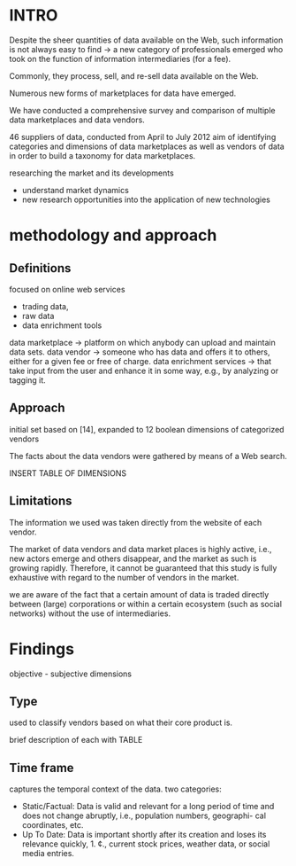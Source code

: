 
# INTRO
Despite the sheer quantities of data available on the
Web, such information is not always easy to find
->
a new category of professionals emerged who
took on the function of information intermediaries (for a fee).

Commonly, they process, sell, and re-sell data available on the Web.

Numerous new forms of marketplaces for data have emerged.

We have conducted a comprehensive survey and comparison of multiple data
marketplaces and data vendors.

46 suppliers of data, conducted from April to July 2012
aim of identifying categories and dimensions of data marketplaces as well as vendors of data in order to build a taxonomy for data marketplaces.

researching the market and its developments
- understand market dynamics
- new research opportunities into the application of new technologies

# methodology and approach

## Definitions
focused on online web services
- trading data, 
- raw data
- data enrichment tools

data marketplace -> platform on
which anybody can upload and maintain
data sets. 
data vendor -> someone who has data and offers it to others,
either for a given fee or free of charge. 
data enrichment services -> that
take input from the user and enhance it in some
way, e.g., by analyzing or tagging it.

## Approach
initial set based on [14], expanded to 12 boolean dimensions of categorized vendors

The facts about the data vendors were gathered by means of a Web search. 

INSERT TABLE OF DIMENSIONS

## Limitations
The information we used was taken directly from
the website of each vendor. 

The market of data vendors and data market
places is highly active, i.e., new actors emerge and
others disappear, and the market as such is growing
rapidly. Therefore, it cannot be guaranteed that this
study is fully exhaustive with regard to the number
of vendors in the market. 

we are aware of the fact that a certain amount of data
is traded directly between (large) corporations or
within a certain ecosystem (such as social networks)
without the use of intermediaries. 

# Findings
objective - subjective dimensions

## Type
used to classify vendors
based on what their core product is.

brief description of each with TABLE

## Time frame
captures the temporal context of the data. 
two categories:
- Static/Factual: Data is valid and relevant for
a long period of time and does not change
abruptly, i.e., population numbers, geographi-
cal coordinates, etc.
- Up To Date: Data is important shortly after
its creation and loses its relevance quickly, 1. ¢.,
current stock prices, weather data, or social
media entries.

